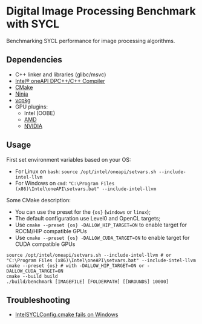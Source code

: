 # Digital Image Processing Benchmark with SYCL

Benchmarking SYCL performance for image processing algorithms.

## Dependencies

- C++ linker and libraries (glibc/msvc)
- [Intel® oneAPI DPC++/C++ Compiler](https://www.intel.com/content/www/us/en/developer/tools/oneapi/dpc-compiler-download.html)
- [CMake](https://cmake.org/)
- [Ninja](https://ninja-build.org/)
- [vcpkg](https://vcpkg.io/en/)
- GPU plugins:
  - Intel (OOBE)
  - [AMD](https://developer.codeplay.com/products/oneapi/amd/guides/)
  - [NVIDIA](https://developer.codeplay.com/products/oneapi/nvidia/guides/)

## Usage

First set environment variables based on your OS:
- For Linux on `bash`: `source /opt/intel/oneapi/setvars.sh --include-intel-llvm`
- For Windows on `cmd`: `"C:\Program Files (x86)\Intel\oneAPI\setvars.bat" --include-intel-llvm`

Some CMake description:
- You can use the preset for the `{os}` (`windows` or `linux`);
- The default configuration use Level0 and OpenCL targets;
- Use `cmake --preset {os} -DALLOW_HIP_TARGET=ON` to enable target for ROCM/HIP compatible GPUs
- Use `cmake --preset {os} -DALLOW_CUDA_TARGET=ON` to enable target for CUDA compatible GPUs

```shell
source /opt/intel/oneapi/setvars.sh --include-intel-llvm # or "C:\Program Files (x86)\Intel\oneAPI\setvars.bat" --include-intel-llvm
cmake --preset {os} # with -DALLOW_HIP_TARGET=ON or -DALLOW_CUDA_TARGET=ON
cmake --build build
./build/benchmark [IMAGEFILE] [FOLDERPATH] [[NROUNDS] 10000]
```

## Troubleshooting

- [IntelSYCLConfig.cmake fails on Windows](https://community.intel.com/t5/Intel-oneAPI-DPC-C-Compiler/IntelSYCLConfig-cmake-fails-on-Windows/m-p/1679888)
